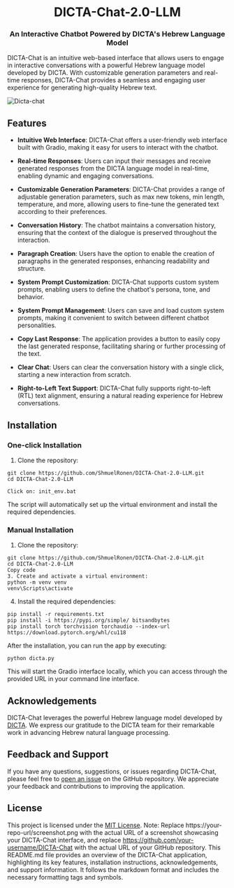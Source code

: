 <h1 align="center"> DICTA-Chat-2.0-LLM</h1>

<h3 align="center">An Interactive Chatbot Powered by DICTA's Hebrew Language Model</h3>

<p align="left">
DICTA-Chat is an intuitive web-based interface that allows users to engage in interactive conversations with a powerful Hebrew language model developed by DICTA. With customizable generation parameters and real-time responses, DICTA-Chat provides a seamless and engaging user experience for generating high-quality Hebrew text.
</p>

![Dicta-chat](https://github.com/ShmuelRonen/DICTA-Chat-2.0-LLM/assets/80190186/a971c385-6c4c-4f01-8ee6-7f6f88343790)


## Features

- **Intuitive Web Interface**: DICTA-Chat offers a user-friendly web interface built with Gradio, making it easy for users to interact with the chatbot.

- **Real-time Responses**: Users can input their messages and receive generated responses from the DICTA language model in real-time, enabling dynamic and engaging conversations.

- **Customizable Generation Parameters**: DICTA-Chat provides a range of adjustable generation parameters, such as max new tokens, min length, temperature, and more, allowing users to fine-tune the generated text according to their preferences.

- **Conversation History**: The chatbot maintains a conversation history, ensuring that the context of the dialogue is preserved throughout the interaction.

- **Paragraph Creation**: Users have the option to enable the creation of paragraphs in the generated responses, enhancing readability and structure.

- **System Prompt Customization**: DICTA-Chat supports custom system prompts, enabling users to define the chatbot's persona, tone, and behavior.

- **System Prompt Management**: Users can save and load custom system prompts, making it convenient to switch between different chatbot personalities.

- **Copy Last Response**: The application provides a button to easily copy the last generated response, facilitating sharing or further processing of the text.

- **Clear Chat**: Users can clear the conversation history with a single click, starting a new interaction from scratch.

- **Right-to-Left Text Support**: DICTA-Chat fully supports right-to-left (RTL) text alignment, ensuring a natural reading experience for Hebrew conversations.


## Installation

### One-click Installation

1. Clone the repository:
```
git clone https://github.com/ShmuelRonen/DICTA-Chat-2.0-LLM.git
cd DICTA-Chat-2.0-LLM
```
```
Click on: init_env.bat
```
The script will automatically set up the virtual environment and install the required dependencies.

### Manual Installation

1. Clone the repository:
```
git clone https://github.com/ShmuelRonen/DICTA-Chat-2.0-LLM.git
cd DICTA-Chat-2.0-LLM
Copy code
3. Create and activate a virtual environment:
python -m venv venv
venv\Scripts\activate
```

4. Install the required dependencies:
```
pip install -r requirements.txt
pip install -i https://pypi.org/simple/ bitsandbytes
pip install torch torchvision torchaudio --index-url https://download.pytorch.org/whl/cu118
```
After the installation, you can run the app by executing:
```
python dicta.py
```
This will start the Gradio interface locally, which you can access through the provided URL in your command line interface.

## Acknowledgements

DICTA-Chat leverages the powerful Hebrew language model developed by [DICTA](https://huggingface.co/dicta-il/). We express our gratitude to the DICTA team for their remarkable work in advancing Hebrew natural language processing.

## Feedback and Support

If you have any questions, suggestions, or issues regarding DICTA-Chat, please feel free to [open an issue](https://github.com/your-username/DICTA-Chat/issues) on the GitHub repository. We appreciate your feedback and contributions to improving the application.

## License

This project is licensed under the [MIT License](https://github.com/your-username/DICTA-Chat/blob/main/LICENSE).
Note: Replace https://your-repo-url/screenshot.png with the actual URL of a screenshot showcasing your DICTA-Chat interface, and replace https://github.com/your-username/DICTA-Chat with the actual URL of your GitHub repository.
This README.md file provides an overview of the DICTA-Chat application, highlighting its key features, installation instructions, acknowledgements, and support information. It follows the markdown format and includes the necessary formatting tags and symbols.
